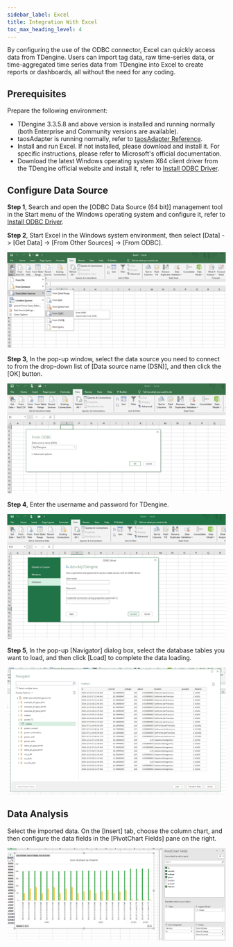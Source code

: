 ```yaml
---
sidebar_label: Excel
title: Integration With Excel
toc_max_heading_level: 4
---
```


 By configuring the use of the ODBC connector, Excel can quickly access data from TDengine. Users can import tag data, raw time-series data, or time-aggregated time series data from TDengine into Excel to create reports or dashboards, all without the need for any coding.

## Prerequisites

Prepare the following environment:

- TDengine 3.3.5.8 and above version is installed and running normally (both Enterprise and Community versions are available).
- taosAdapter is running normally, refer to [taosAdapter Reference](../../../tdengine-reference/components/taosadapter/).
- Install and run Excel. If not installed, please download and install it. For specific instructions, please refer to Microsoft's official documentation.
- Download the latest Windows operating system X64 client driver from the TDengine official website and install it, refer to [Install ODBC Driver](../../../tdengine-reference/client-libraries/odbc/#Installation).

## Configure Data Source

**Step 1**, Search and open the [ODBC Data Source (64 bit)] management tool in the Start menu of the Windows operating system and configure it, refer to [Install ODBC Driver](../../../tdengine-reference/client-libraries/odbc/#Installation).
  
**Step 2**, Start Excel in the Windows system environment, then select [Data] -> [Get Data] -> [From Other Sources] -> [From ODBC].   

![excel-odbc](./excel/odbc-menu.webp) 

**Step 3**, In the pop-up window, select the data source you need to connect to from the drop-down list of [Data source name (DSN)], and then click the [OK] button.  

![excel-odbc](./excel/odbc-select.webp) 

**Step 4**, Enter the username and password for TDengine. 

![excel-odbc](./excel/odbc-config.webp) 

**Step 5**, In the pop-up [Navigator] dialog box, select the database tables you want to load, and then click [Load] to complete the data loading. 

![excel-odbc](./excel/odbc-load.webp)

## Data Analysis

Select the imported data. On the [Insert] tab, choose the column chart, and then configure the data fields in the [PivotChart Fields] pane on the right.

![excel-odbc](./excel/odbc-data.webp)
